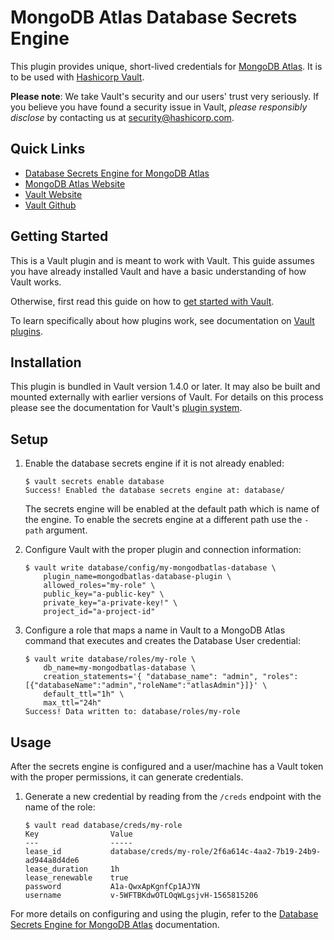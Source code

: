 # MongoDB Atlas Database Secrets Engine

This plugin provides unique, short-lived credentials for [MongoDB Atlas](https://www.mongodb.com/cloud/atlas).
It is to be used with [Hashicorp Vault](https://www.github.com/hashicorp/vault).

**Please note**: We take Vault's security and our users' trust very seriously. If you believe you have found a security issue in Vault, _please responsibly disclose_ by contacting us at [security@hashicorp.com](mailto:security@hashicorp.com).

## Quick Links

- [Database Secrets Engine for MongoDB Atlas](https://www.vaultproject.io/docs/secrets/databases/mongodbatlas.html)
- [MongoDB Atlas Website](https://www.mongodb.com/cloud/atlas)
- [Vault Website](https://www.vaultproject.io)
- [Vault Github](https://www.github.com/hashicorp/vault)

## Getting Started

This is a Vault plugin and is meant to work with Vault. This guide assumes you have already installed Vault
and have a basic understanding of how Vault works.

Otherwise, first read this guide on how to [get started with Vault](https://www.vaultproject.io/intro/getting-started/install.html).

To learn specifically about how plugins work, see documentation on [Vault plugins](https://www.vaultproject.io/docs/internals/plugins.html).

## Installation

This plugin is bundled in Vault version 1.4.0 or later. It may also be built and mounted externally
with earlier versions of Vault. For details on this process please see the documentation for Vault's
[plugin system](https://www.vaultproject.io/docs/internals/plugins.html).

## Setup

1. Enable the database secrets engine if it is not already enabled:

    ```text
    $ vault secrets enable database
    Success! Enabled the database secrets engine at: database/
    ```

    The secrets engine will be enabled at the default path which is name of the engine. To
    enable the secrets engine at a different path use the `-path` argument.

1. Configure Vault with the proper plugin and connection information:

    ```text
    $ vault write database/config/my-mongodbatlas-database \
        plugin_name=mongodbatlas-database-plugin \
        allowed_roles="my-role" \
        public_key="a-public-key" \
        private_key="a-private-key!" \
        project_id="a-project-id"
    ```

2. Configure a role that maps a name in Vault to a MongoDB Atlas command that executes and
   creates the Database User credential:

    ```text
    $ vault write database/roles/my-role \
        db_name=my-mongodbatlas-database \
        creation_statements='{ "database_name": "admin", "roles": [{"databaseName":"admin","roleName":"atlasAdmin"}]}' \
        default_ttl="1h" \
        max_ttl="24h"
    Success! Data written to: database/roles/my-role
    ```

## Usage

After the secrets engine is configured and a user/machine has a Vault token with
the proper permissions, it can generate credentials.

1. Generate a new credential by reading from the `/creds` endpoint with the name
of the role:

    ```text
    $ vault read database/creds/my-role
    Key                Value
    ---                -----
    lease_id           database/creds/my-role/2f6a614c-4aa2-7b19-24b9-ad944a8d4de6
    lease_duration     1h
    lease_renewable    true
    password           A1a-QwxApKgnfCp1AJYN
    username           v-5WFTBKdwOTLOqWLgsjvH-1565815206
    ```


For more details on configuring and using the plugin, refer to the [Database Secrets Engine for MongoDB Atlas](https://www.vaultproject.io/docs/secrets/databases/mongodbatlas.html)
documentation.

